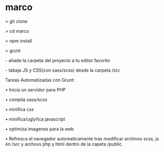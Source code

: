 # marco



\> git clone

\> cd marco

\> npm install

\> grunt 



\- añade la carpeta del proyecto a tu editor favorito

\- tabaja JS y CSS(con sass/scss) desde la carpeta /src 



Tareas Automatizadas con Grunt:


• Inicia un servidor para PHP

• compila sass/scss

• minifica css

• minifica/uglyfica javascript

• optimiza imagenes para la web

• Refresca el navegador automaticamente tras modificar archivos scss, js en /src
  y archovs php y html dentro de la capeta /public.

